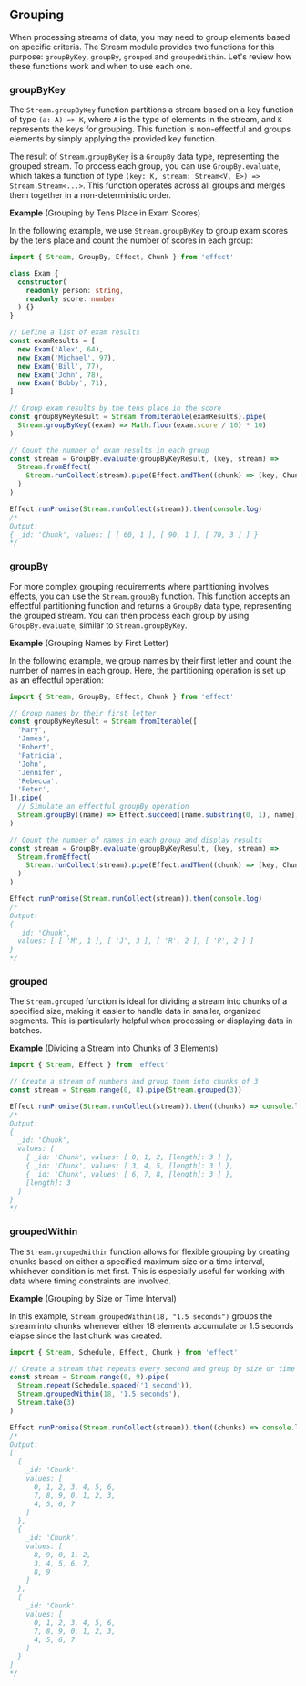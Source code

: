## Grouping

When processing streams of data, you may need to group elements based on specific criteria. The Stream module provides two functions for this purpose: `groupByKey`, `groupBy`, `grouped` and `groupedWithin`. Let's review how these functions work and when to use each one.

### groupByKey

The `Stream.groupByKey` function partitions a stream based on a key function of type `(a: A) => K`, where `A` is the type of elements in the stream, and `K` represents the keys for grouping. This function is non-effectful and groups elements by simply applying the provided key function.

The result of `Stream.groupByKey` is a `GroupBy` data type, representing the grouped stream. To process each group, you can use `GroupBy.evaluate`, which takes a function of type `(key: K, stream: Stream<V, E>) => Stream.Stream<...>`. This function operates across all groups and merges them together in a non-deterministic order.

**Example** (Grouping by Tens Place in Exam Scores)

In the following example, we use `Stream.groupByKey` to group exam scores by the tens place and count the number of scores in each group:

```ts twoslash
import { Stream, GroupBy, Effect, Chunk } from 'effect'

class Exam {
  constructor(
    readonly person: string,
    readonly score: number
  ) {}
}

// Define a list of exam results
const examResults = [
  new Exam('Alex', 64),
  new Exam('Michael', 97),
  new Exam('Bill', 77),
  new Exam('John', 78),
  new Exam('Bobby', 71),
]

// Group exam results by the tens place in the score
const groupByKeyResult = Stream.fromIterable(examResults).pipe(
  Stream.groupByKey((exam) => Math.floor(exam.score / 10) * 10)
)

// Count the number of exam results in each group
const stream = GroupBy.evaluate(groupByKeyResult, (key, stream) =>
  Stream.fromEffect(
    Stream.runCollect(stream).pipe(Effect.andThen((chunk) => [key, Chunk.size(chunk)] as const))
  )
)

Effect.runPromise(Stream.runCollect(stream)).then(console.log)
/*
Output:
{ _id: 'Chunk', values: [ [ 60, 1 ], [ 90, 1 ], [ 70, 3 ] ] }
*/
```

### groupBy

For more complex grouping requirements where partitioning involves effects, you can use the `Stream.groupBy` function. This function accepts an effectful partitioning function and returns a `GroupBy` data type, representing the grouped stream. You can then process each group by using `GroupBy.evaluate`, similar to `Stream.groupByKey`.

**Example** (Grouping Names by First Letter)

In the following example, we group names by their first letter and count the number of names in each group. Here, the partitioning operation is set up as an effectful operation:

```ts twoslash
import { Stream, GroupBy, Effect, Chunk } from 'effect'

// Group names by their first letter
const groupByKeyResult = Stream.fromIterable([
  'Mary',
  'James',
  'Robert',
  'Patricia',
  'John',
  'Jennifer',
  'Rebecca',
  'Peter',
]).pipe(
  // Simulate an effectful groupBy operation
  Stream.groupBy((name) => Effect.succeed([name.substring(0, 1), name]))
)

// Count the number of names in each group and display results
const stream = GroupBy.evaluate(groupByKeyResult, (key, stream) =>
  Stream.fromEffect(
    Stream.runCollect(stream).pipe(Effect.andThen((chunk) => [key, Chunk.size(chunk)] as const))
  )
)

Effect.runPromise(Stream.runCollect(stream)).then(console.log)
/*
Output:
{
  _id: 'Chunk',
  values: [ [ 'M', 1 ], [ 'J', 3 ], [ 'R', 2 ], [ 'P', 2 ] ]
}
*/
```

### grouped

The `Stream.grouped` function is ideal for dividing a stream into chunks of a specified size, making it easier to handle data in smaller, organized segments. This is particularly helpful when processing or displaying data in batches.

**Example** (Dividing a Stream into Chunks of 3 Elements)

```ts twoslash
import { Stream, Effect } from 'effect'

// Create a stream of numbers and group them into chunks of 3
const stream = Stream.range(0, 8).pipe(Stream.grouped(3))

Effect.runPromise(Stream.runCollect(stream)).then((chunks) => console.log('%o', chunks))
/*
Output:
{
  _id: 'Chunk',
  values: [
    { _id: 'Chunk', values: [ 0, 1, 2, [length]: 3 ] },
    { _id: 'Chunk', values: [ 3, 4, 5, [length]: 3 ] },
    { _id: 'Chunk', values: [ 6, 7, 8, [length]: 3 ] },
    [length]: 3
  ]
}
*/
```

### groupedWithin

The `Stream.groupedWithin` function allows for flexible grouping by creating chunks based on either a specified maximum size or a time interval, whichever condition is met first. This is especially useful for working with data where timing constraints are involved.

**Example** (Grouping by Size or Time Interval)

In this example, `Stream.groupedWithin(18, "1.5 seconds")` groups the stream into chunks whenever either 18 elements accumulate or 1.5 seconds elapse since the last chunk was created.

```ts twoslash
import { Stream, Schedule, Effect, Chunk } from 'effect'

// Create a stream that repeats every second and group by size or time
const stream = Stream.range(0, 9).pipe(
  Stream.repeat(Schedule.spaced('1 second')),
  Stream.groupedWithin(18, '1.5 seconds'),
  Stream.take(3)
)

Effect.runPromise(Stream.runCollect(stream)).then((chunks) => console.log(Chunk.toArray(chunks)))
/*
Output:
[
  {
    _id: 'Chunk',
    values: [
      0, 1, 2, 3, 4, 5, 6,
      7, 8, 9, 0, 1, 2, 3,
      4, 5, 6, 7
    ]
  },
  {
    _id: 'Chunk',
    values: [
      8, 9, 0, 1, 2,
      3, 4, 5, 6, 7,
      8, 9
    ]
  },
  {
    _id: 'Chunk',
    values: [
      0, 1, 2, 3, 4, 5, 6,
      7, 8, 9, 0, 1, 2, 3,
      4, 5, 6, 7
    ]
  }
]
*/
```
